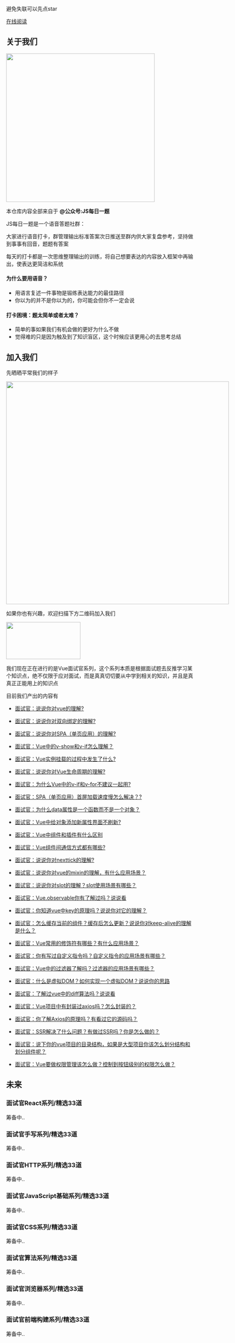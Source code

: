 避免失联可以先点star

[在线阅读](https://vue3js.cn/interview)

## 关于我们
 <p>
<img  width="400px" style="max-width:400px; width:400px;" src="https://static.vue-js.com/1860fa20-443b-11eb-ab90-d9ae814b240d.png"/>
</p>


本仓库内容全部来自于 **@公众号:JS每日一题**

JS每日一题是一个语音答题社群：

大家进行语音打卡，群管理输出标准答案次日推送至群内供大家复盘参考，坚持做到事事有回音，题题有答案

每天的打卡都是一次思维整理输出的训练，将自己想要表达的内容放入框架中再输出，使表达更简洁和系统

#### 为什么要用语音？
- 用语言复述一件事物是锻练表达能力的最佳路径
- 你以为的并不是你以为的，你可能会但你不一定会说

####  打卡困境：题太简单或者太难？
- 简单的事如果我们有机会做的更好为什么不做
- 觉得难的只是因为触及到了知识盲区，这个时候应该更用心的去思考总结

## 加入我们

先晒晒平常我们的样子

<p>
<img width="600px"  style="max-width:600px; width:600px;" src="https://user-images.githubusercontent.com/9276376/102876713-90c0f700-4480-11eb-880f-613f8f0f5042.png"/>
</p>

如果你也有兴趣，欢迎扫描下方二维码加入我们

<p>
  <img  width="200px" style="max-width:200px; width:200px; height: 100px" src="https://static.vue-js.com/b4b71a30-443b-11eb-85f6-6fac77c0c9b3.png"/>
</p>

我们现在正在进行的是Vue面试官系列，这个系列本质是根据面试题去反推学习某个知识点，绝不仅限于应对面试，而是真真切切要从中学到相关的知识，并且是真真正正能用上的知识点

目前我们产出的内容有

- [面试官：说说你对vue的理解?](https://github.com/febobo/web-interview/issues/1)
- [面试官：说说你对双向绑定的理解?](https://github.com/febobo/web-interview/issues/2)
- [面试官：说说你对SPA（单页应用）的理解?](https://github.com/febobo/web-interview/issues/3)
- [面试官：Vue中的v-show和v-if怎么理解？](https://github.com/febobo/web-interview/issues/4)
- [面试官：Vue实例挂载的过程中发生了什么?](https://github.com/febobo/web-interview/issues/5)
- [面试官：说说你对Vue生命周期的理解?](https://github.com/febobo/web-interview/issues/6)
- [面试官：为什么Vue中的v-if和v-for不建议一起用?](https://github.com/febobo/web-interview/issues/7)
- [面试官：SPA（单页应用）首屏加载速度慢怎么解决？?](https://github.com/febobo/web-interview/issues/8)
- [面试官：为什么data属性是一个函数而不是一个对象？](https://github.com/febobo/web-interview/issues/9)
- [面试官：Vue中给对象添加新属性界面不刷新?](https://github.com/febobo/web-interview/issues/10)
- [面试官：Vue中组件和插件有什么区别](https://github.com/febobo/web-interview/issues/11)
- [面试官：Vue组件间通信方式都有哪些?](https://github.com/febobo/web-interview/issues/12)

- [面试官：说说你对nexttick的理解?](https://github.com/febobo/web-interview/issues/14)
- [面试官：说说你对vue的mixin的理解，有什么应用场景？](https://github.com/febobo/web-interview/issues/15)
- [面试官：说说你对slot的理解？slot使用场景有哪些？](https://github.com/febobo/web-interview/issues/16)
- [面试官：Vue.observable你有了解过吗？说说看](https://github.com/febobo/web-interview/issues/17)
- [面试官：你知道vue中key的原理吗？说说你对它的理解？](https://github.com/febobo/web-interview/issues/18)
- [面试官：怎么缓存当前的组件？缓存后怎么更新？说说你对keep-alive的理解是什么？](https://github.com/febobo/web-interview/issues/19)
- [面试官：Vue常用的修饰符有哪些？有什么应用场景？](https://github.com/febobo/web-interview/issues/20)
- [面试官：你有写过自定义指令吗？自定义指令的应用场景有哪些？](https://github.com/febobo/web-interview/issues/21)
- [面试官：Vue中的过滤器了解吗？过滤器的应用场景有哪些？](https://github.com/febobo/web-interview/issues/22)
- [面试官：什么是虚拟DOM？如何实现一个虚拟DOM？说说你的思路](https://github.com/febobo/web-interview/issues/23)
- [面试官：了解过vue中的diff算法吗？说说看](https://github.com/febobo/web-interview/issues/24)
- [面试官：Vue项目中有封装过axios吗？怎么封装的？](https://github.com/febobo/web-interview/issues/25)
- [面试官：你了解Axios的原理吗？有看过它的源码吗？](https://github.com/febobo/web-interview/issues/26)
- [面试官：SSR解决了什么问题？有做过SSR吗？你是怎么做的？](https://github.com/febobo/web-interview/issues/27)
- [面试官：说下你的vue项目的目录结构，如果是大型项目你该怎么划分结构和划分组件呢？](https://github.com/febobo/web-interview/issues/28)
- [面试官：Vue要做权限管理该怎么做？控制到按钮级别的权限怎么做？](https://github.com/febobo/web-interview/issues/29)

## 未来

### 面试官React系列/精选33道
筹备中..
### 面试官手写系列/精选33道
筹备中..
### 面试官HTTP系列/精选33道
筹备中..
### 面试官JavaScript基础系列/精选33道
筹备中..
### 面试官CSS系列/精选33道
筹备中..
### 面试官算法系列/精选33道
筹备中..
### 面试官浏览器系列/精选33道
筹备中..
### 面试官前端构建系列/精选33道
筹备中..


